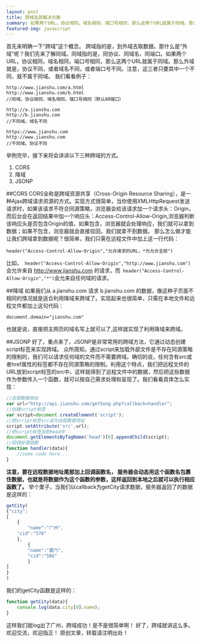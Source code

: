 ```yaml
---
layout: post
title: 跨域及其解决方案
summary: 如果两个URL，协议相同，域名相同，端口号相同，那么这两个URL就属于同域。那么外域就是，协议不同，或者域名不同，或者端口号不同。注意，这三者只要其中一个不同，就不属于同域。
featured-img: javascript
---
```


首先来明确一下“跨域”这个概念。
跨域指的是，到外域去取数据。那什么是“外域”呢？我们先来了解同域。同域指的是，同协议、同域名、同端口。如果两个URL，协议相同，域名相同，端口号相同，那么这两个URL就属于同域。那么外域就是，协议不同，或者域名不同，或者端口号不同。注意，这三者只要其中一个不同，就不属于同域。
我们看看例子：
```
http://www.jianshu.com/a.html
http://www.jianshu.com/b.html
//同域。协议相同，域名相同，端口号相同（默认80端口）
```

```
http://a.jianshu.com
http://b.jianshu.com
//不同域。域名不同
```

```
https://www.jianshu.com
http://www.jianshu.com
//不同域。协议不同
```

举例完毕，接下来将会讲讲以下三种跨域的方式。
1. CORS
2. 降域
3. JSONP

##CORS
CORS全称是跨域资源共享（Cross-Origin Resource Sharing），是一种Ajax跨域请求资源的方式。实现方式很简单，当你使用XMLHttpRequest发送请求时，如果该请求不符合同源策略，浏览器会给该请求加一个请求头：Origin，而后台会在返回结果中加一个响应头：Access-Control-Allow-Origin,浏览器判断该响应头是否包含Origin的值，如果包含，浏览器就会处理响应，我们就可以拿到数据；如果不包含，浏览器就会直接驳回，我们就拿不到数据。
那么怎么做才能让我们跨域拿到数据呢？很简单，我们只需在远程文件中加上这一行代码：
```
header("Access-Control-Allow-Origin","允许请求的URL，*为允许全部")
```
比如，` header("Access-Control-Allow-Origin","http://www.jianshu.com")`会允许来自 http://www.jianshu.com 的请求，而` header("Access-Control-Allow-Origin","*")`会允来自任何域的请求。

##降域
如果我们从 a.jianshu.com 请求 b.jianshu.com 的数据，像这种子页面不相同的情况就是适合利用降域来跨域了。实现起来也很简单，只需在本地文件和远程文件都加上这句代码：
```
document.domain="jianshu.com"
```
也就是说，直接把主网页的域名写上就可以了,这样就实现了利用降域来跨域。

##JSONP
好了，重点来了，JSONP是非常常用的跨域方法，它通过动态创建script标签来实现跨域。
众所周知，通过script来加载外部文件是不存在同源策略的限制的，我们可以请求任何域的文件而不需要跨域。确切的说，任何含有src或者href属性的标签都不存在同源策略的限制。利用这个特点，我们把远程文件的URL放到script标签的src中，这样就得到了远程文件中的数据，然后把这些数据作为参数传入一个函数，就可以按自己需求处理和呈现了。我们看看具体怎么实现：
```javascript
//远程数据地址
var url="http://api.jianshu.com/getSong.php?callback=handler";
//创建script标签
var script=document.createElement('script');
//把script标签src设为远程数据地址
script.setAttribute('src',url);
//把script标签加到head中
document.getElementsByTagName('head')[0].appendChild(script);
//回调处理函数
function handler(data){
	//some code here... 
}
```
**注意，要在远程数据地址尾部加上回调函数名， 服务器会动态用这个函数名包裹住数据，也就是将数据作为这个函数的参数，这样返回到本地之后就可以执行相应函数了。**
举个栗子，当我们以callback为getCity请求数据，服务器返回了的数据是这样的：
```javascript
getCity(
{"city":
[
	{	
        "name":"广州",
	"cid":"578"
	},
        {
        "name":"厦门",
        "cid":"586"
        }
]
}
)
```
我们的getCity函数是这样的：
```javascript
function getCity(data){
    console.log(data.city[0].name);
}
```
这样我们就log出了广州，跨域成功！是不是很简单啊！
好了，跨域就讲这么多。欢迎交流，欢迎指正！
原创文章，转载请注明出处！